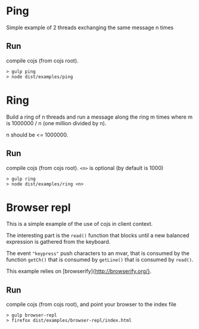 # Ping

Simple example of 2 threads exchanging the same message n times

## Run

compile cojs (from cojs root).

    > gulp ping
    > node dist/examples/ping

# Ring

Build a ring of n threads and run a message along the ring m times
where m is 1000000 / n (one million divided by n).

n should be <= 1000000.

## Run

compile cojs (from cojs root). `<n>` is optional (by default is 1000)

    > gulp ring
    > node dist/examples/ring <n>

# Browser repl

This is a simple example of the use of cojs in client context.

The interesting part is the `read()` function that blocks until
a new balanced expression is gathered from the keyboard.

The event `"keypress"` push characters to an mvar, that is consumed
by the function `getCh()` that is consumed by `getLine()` that is
consumed by `read()`.

This example relies on [browserify]{http://browserify.org/}.

## Run

compile cojs (from cojs root), and point your browser to the index file

    > gulp browser-repl
    > firefox dist/examples/browser-repl/index.html

